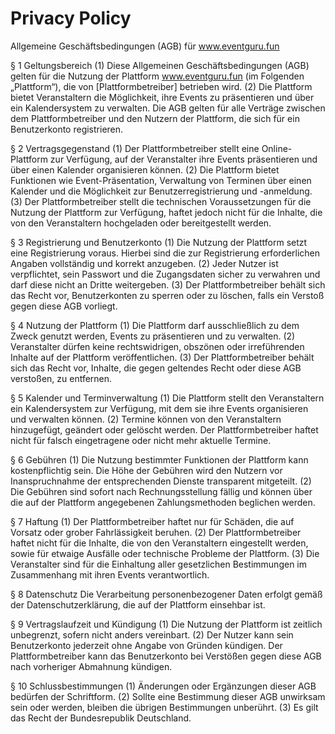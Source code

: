 # Privacy Policy

<!--Erster Entwurf-->
Allgemeine Geschäftsbedingungen (AGB) für www.eventguru.fun

§ 1 Geltungsbereich
(1) Diese Allgemeinen Geschäftsbedingungen (AGB) gelten für die Nutzung der Plattform www.eventguru.fun (im Folgenden „Plattform“), die von [Plattformbetreiber] betrieben wird.
(2) Die Plattform bietet Veranstaltern die Möglichkeit, ihre Events zu präsentieren und über ein Kalendersystem zu verwalten. Die AGB gelten für alle Verträge zwischen dem Plattformbetreiber und den Nutzern der Plattform, die sich für ein Benutzerkonto registrieren.

§ 2 Vertragsgegenstand
(1) Der Plattformbetreiber stellt eine Online-Plattform zur Verfügung, auf der Veranstalter ihre Events präsentieren und über einen Kalender organisieren können.
(2) Die Plattform bietet Funktionen wie Event-Präsentation, Verwaltung von Terminen über einen Kalender und die Möglichkeit zur Benutzerregistrierung und -anmeldung.
(3) Der Plattformbetreiber stellt die technischen Voraussetzungen für die Nutzung der Plattform zur Verfügung, haftet jedoch nicht für die Inhalte, die von den Veranstaltern hochgeladen oder bereitgestellt werden.

§ 3 Registrierung und Benutzerkonto
(1) Die Nutzung der Plattform setzt eine Registrierung voraus. Hierbei sind die zur Registrierung erforderlichen Angaben vollständig und korrekt anzugeben.
(2) Jeder Nutzer ist verpflichtet, sein Passwort und die Zugangsdaten sicher zu verwahren und darf diese nicht an Dritte weitergeben.
(3) Der Plattformbetreiber behält sich das Recht vor, Benutzerkonten zu sperren oder zu löschen, falls ein Verstoß gegen diese AGB vorliegt.

§ 4 Nutzung der Plattform
(1) Die Plattform darf ausschließlich zu dem Zweck genutzt werden, Events zu präsentieren und zu verwalten.
(2) Veranstalter dürfen keine rechtswidrigen, obszönen oder irreführenden Inhalte auf der Plattform veröffentlichen.
(3) Der Plattformbetreiber behält sich das Recht vor, Inhalte, die gegen geltendes Recht oder diese AGB verstoßen, zu entfernen.

§ 5 Kalender und Terminverwaltung
(1) Die Plattform stellt den Veranstaltern ein Kalendersystem zur Verfügung, mit dem sie ihre Events organisieren und verwalten können.
(2) Termine können von den Veranstaltern hinzugefügt, geändert oder gelöscht werden. Der Plattformbetreiber haftet nicht für falsch eingetragene oder nicht mehr aktuelle Termine.

§ 6 Gebühren
(1) Die Nutzung bestimmter Funktionen der Plattform kann kostenpflichtig sein. Die Höhe der Gebühren wird den Nutzern vor Inanspruchnahme der entsprechenden Dienste transparent mitgeteilt.
(2) Die Gebühren sind sofort nach Rechnungsstellung fällig und können über die auf der Plattform angegebenen Zahlungsmethoden beglichen werden.

§ 7 Haftung
(1) Der Plattformbetreiber haftet nur für Schäden, die auf Vorsatz oder grober Fahrlässigkeit beruhen.
(2) Der Plattformbetreiber haftet nicht für die Inhalte, die von den Veranstaltern eingestellt werden, sowie für etwaige Ausfälle oder technische Probleme der Plattform.
(3) Die Veranstalter sind für die Einhaltung aller gesetzlichen Bestimmungen im Zusammenhang mit ihren Events verantwortlich.

§ 8 Datenschutz
Die Verarbeitung personenbezogener Daten erfolgt gemäß der Datenschutzerklärung, die auf der Plattform einsehbar ist.

§ 9 Vertragslaufzeit und Kündigung
(1) Die Nutzung der Plattform ist zeitlich unbegrenzt, sofern nicht anders vereinbart.
(2) Der Nutzer kann sein Benutzerkonto jederzeit ohne Angabe von Gründen kündigen. Der Plattformbetreiber kann das Benutzerkonto bei Verstößen gegen diese AGB nach vorheriger Abmahnung kündigen.

§ 10 Schlussbestimmungen
(1) Änderungen oder Ergänzungen dieser AGB bedürfen der Schriftform.
(2) Sollte eine Bestimmung dieser AGB unwirksam sein oder werden, bleiben die übrigen Bestimmungen unberührt.
(3) Es gilt das Recht der Bundesrepublik Deutschland.

